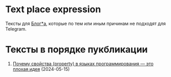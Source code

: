 # Text place expression

Тексты для [Блог*а](t.me/dereference_pointer_there), которые по тем или иным причинам не подходят для Telegram.

# Тексты в порядке пукбликации

1. [Почему свойства (property) в языках программирования — это плохая идея](./property/text.md) (2024-05-15)
